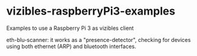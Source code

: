 # vizibles-raspberryPi3-examples
Examples to use a Raspberry Pi 3 as vizibles client

eth-blu-scanner: it works as a "presence-detector", checking for devices using both ethernet (ARP) and bluetooth interfaces.